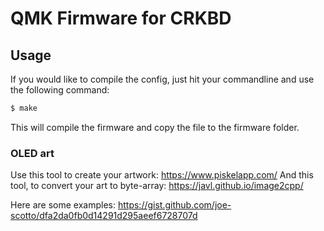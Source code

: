 # QMK Firmware for CRKBD

## Usage

If you would like to compile the config, just hit your commandline and use the following command:

```bash
$ make
```

This will compile the firmware and copy the file to the firmware folder.

### OLED art

Use this tool to create your artwork: https://www.piskelapp.com/
And this tool, to convert your art to byte-array: https://javl.github.io/image2cpp/

Here are some examples: https://gist.github.com/joe-scotto/dfa2da0fb0d14291d295aeef6728707d
